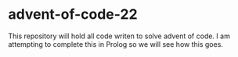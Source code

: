 # advent-of-code-22

This repository will hold all code writen to solve advent of code. I am attempting to complete this in Prolog so we will see how this goes. 
